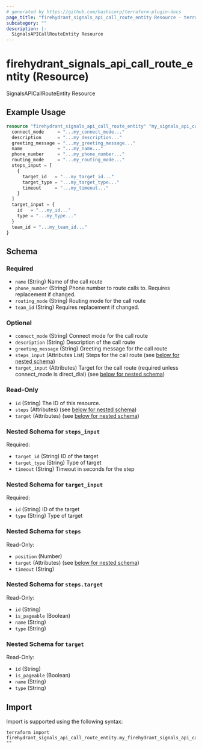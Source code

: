 ```yaml
---
# generated by https://github.com/hashicorp/terraform-plugin-docs
page_title: "firehydrant_signals_api_call_route_entity Resource - terraform-provider-firehydrant"
subcategory: ""
description: |-
  SignalsAPICallRouteEntity Resource
---
```


# firehydrant_signals_api_call_route_entity (Resource)

SignalsAPICallRouteEntity Resource

## Example Usage

```terraform
resource "firehydrant_signals_api_call_route_entity" "my_signals_api_callrouteentity" {
  connect_mode     = "...my_connect_mode..."
  description      = "...my_description..."
  greeting_message = "...my_greeting_message..."
  name             = "...my_name..."
  phone_number     = "...my_phone_number..."
  routing_mode     = "...my_routing_mode..."
  steps_input = [
    {
      target_id   = "...my_target_id..."
      target_type = "...my_target_type..."
      timeout     = "...my_timeout..."
    }
  ]
  target_input = {
    id   = "...my_id..."
    type = "...my_type..."
  }
  team_id = "...my_team_id..."
}
```

<!-- schema generated by tfplugindocs -->
## Schema

### Required

- `name` (String) Name of the call route
- `phone_number` (String) Phone number to route calls to. Requires replacement if changed.
- `routing_mode` (String) Routing mode for the call route
- `team_id` (String) Requires replacement if changed.

### Optional

- `connect_mode` (String) Connect mode for the call route
- `description` (String) Description of the call route
- `greeting_message` (String) Greeting message for the call route
- `steps_input` (Attributes List) Steps for the call route (see [below for nested schema](#nestedatt--steps_input))
- `target_input` (Attributes) Target for the call route (required unless connect_mode is direct_dial) (see [below for nested schema](#nestedatt--target_input))

### Read-Only

- `id` (String) The ID of this resource.
- `steps` (Attributes) (see [below for nested schema](#nestedatt--steps))
- `target` (Attributes) (see [below for nested schema](#nestedatt--target))

<a id="nestedatt--steps_input"></a>
### Nested Schema for `steps_input`

Required:

- `target_id` (String) ID of the target
- `target_type` (String) Type of target
- `timeout` (String) Timeout in seconds for the step


<a id="nestedatt--target_input"></a>
### Nested Schema for `target_input`

Required:

- `id` (String) ID of the target
- `type` (String) Type of target


<a id="nestedatt--steps"></a>
### Nested Schema for `steps`

Read-Only:

- `position` (Number)
- `target` (Attributes) (see [below for nested schema](#nestedatt--steps--target))
- `timeout` (String)

<a id="nestedatt--steps--target"></a>
### Nested Schema for `steps.target`

Read-Only:

- `id` (String)
- `is_pageable` (Boolean)
- `name` (String)
- `type` (String)



<a id="nestedatt--target"></a>
### Nested Schema for `target`

Read-Only:

- `id` (String)
- `is_pageable` (Boolean)
- `name` (String)
- `type` (String)

## Import

Import is supported using the following syntax:

```shell
terraform import firehydrant_signals_api_call_route_entity.my_firehydrant_signals_api_call_route_entity ""
```
